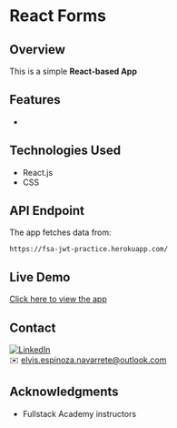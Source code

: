 # React Forms

## Overview

This is a simple **React-based App**

## Features

-

## Technologies Used

- React.js
- CSS

## API Endpoint

The app fetches data from:

```
https://fsa-jwt-practice.herokuapp.com/
```

## Live Demo

[Click here to view the app]()

## Contact

[![LinkedIn](https://img.shields.io/badge/LinkedIn-Connect-blue)](https://www.linkedin.com/in/elvis-espinoza/)  
✉️ elvis.espinoza.navarrete@outlook.com

## Acknowledgments

- Fullstack Academy instructors
